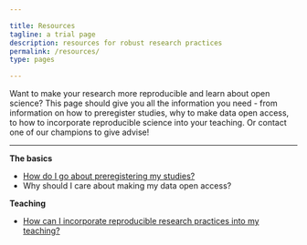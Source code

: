 ```yaml
---

title: Resources
tagline: a trial page
description: resources for robust research practices
permalink: /resources/
type: pages

---
```


Want to make your research more reproducible and learn about open science? This page should give you all the information you need - from information on how to preregister studies, why to make data open access, to how to incorporate reproducible science into your teaching. Or contact one of our champions to give advise!

---

**The basics**

* [How do I go about preregistering my studies?](/new-theme/resource_1/)
* Why should I care about making my data open access?

**Teaching**

* [How can I incorporate reproducible research practices into my teaching?](/new-theme/2018-10-15-first-post/)